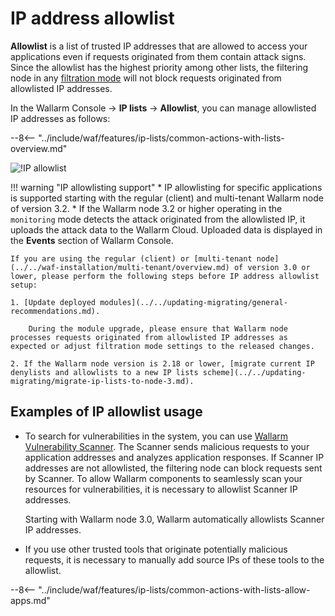 # IP address allowlist

**Allowlist** is a list of trusted IP addresses that are allowed to access your applications even if requests originated from them contain attack signs. Since the allowlist has the highest priority among other lists, the filtering node in any [filtration mode](../../admin-en/configure-wallarm-mode.md) will not block requests originated from allowlisted IP addresses.

In the Wallarm Console → **IP lists** → **Allowlist**, you can manage allowlisted IP addresses as follows:

--8<-- "../include/waf/features/ip-lists/common-actions-with-lists-overview.md"

![!IP allowlist](../../images/user-guides/ip-lists/whitelist-apps.png)

!!! warning "IP allowlisting support"
    * IP allowlisting for specific applications is supported starting with the regular (client) and multi-tenant Wallarm node of version 3.2.
    * If the Wallarm node 3.2 or higher operating in the `monitoring` mode detects the attack originated from the allowlisted IP, it uploads the attack data to the Wallarm Cloud. Uploaded data is displayed in the **Events** section of Wallarm Console.
    
    If you are using the regular (client) or [multi-tenant node](../../waf-installation/multi-tenant/overview.md) of version 3.0 or lower, please perform the following steps before IP address allowlist setup:

    1. [Update deployed modules](../../updating-migrating/general-recommendations.md).

        During the module upgrade, please ensure that Wallarm node processes requests originated from allowlisted IP addresses as expected or adjust filtration mode settings to the released changes.

    2. If the Wallarm node version is 2.18 or lower, [migrate current IP denylists and allowlists to a new IP lists scheme](../../updating-migrating/migrate-ip-lists-to-node-3.md).

## Examples of IP allowlist usage

* To search for vulnerabilities in the system, you can use [Wallarm Vulnerability Scanner](../../about-wallarm-waf/detecting-vulnerabilities.md#vulnerability-scanner). The Scanner sends malicious requests to your application addresses and analyzes application responses. If Scanner IP addresses are not allowlisted, the filtering node can block requests sent by Scanner. To allow Wallarm components to seamlessly scan your resources for vulnerabilities, it is necessary to allowlist Scanner IP addresses.

    Starting with Wallarm node 3.0, Wallarm automatically allowlists Scanner IP addresses.
* If you use other trusted tools that originate potentially malicious requests, it is necessary to manually add source IPs of these tools to the allowlist.

--8<-- "../include/waf/features/ip-lists/common-actions-with-lists-allow-apps.md"
